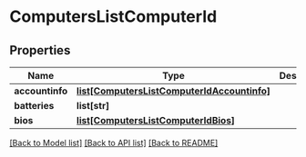 # ComputersListComputerId

## Properties
Name | Type | Description | Notes
------------ | ------------- | ------------- | -------------
**accountinfo** | [**list[ComputersListComputerIdAccountinfo]**](ComputersListComputerIdAccountinfo.md) |  | [optional] 
**batteries** | **list[str]** |  | [optional] 
**bios** | [**list[ComputersListComputerIdBios]**](ComputersListComputerIdBios.md) |  | [optional] 

[[Back to Model list]](../README.md#documentation-for-models) [[Back to API list]](../README.md#documentation-for-api-endpoints) [[Back to README]](../README.md)

